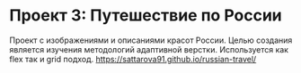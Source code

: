 # Проект 3: Путешествие по России
Проект с изображениями и описаниями красот России. Целью создания является изучения
методологий адаптивной верстки. Используется как flex так и grid подход.
https://sattarova91.github.io/russian-travel/
